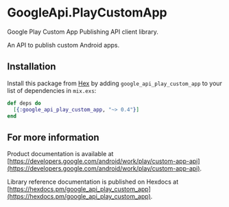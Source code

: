 # GoogleApi.PlayCustomApp

Google Play Custom App Publishing API client library.

An API to publish custom Android apps.

## Installation

Install this package from [Hex](https://hex.pm) by adding
`google_api_play_custom_app` to your list of dependencies in `mix.exs`:

```elixir
def deps do
  [{:google_api_play_custom_app, "~> 0.4"}]
end
```

## For more information

Product documentation is available at [https://developers.google.com/android/work/play/custom-app-api](https://developers.google.com/android/work/play/custom-app-api).

Library reference documentation is published on Hexdocs at
[https://hexdocs.pm/google_api_play_custom_app](https://hexdocs.pm/google_api_play_custom_app).
